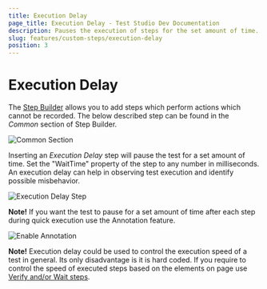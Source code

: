 ```yaml
---
title: Execution Delay
page_title: Execution Delay - Test Studio Dev Documentation
description: Pauses the execution of steps for the set amount of time. 
slug: features/custom-steps/execution-delay
position: 3
---
```

# Execution Delay

The <a href="/features/recorder/step-builder" target="_blank">Step Builder</a> allows you to add steps which perform actions which cannot be recorded. The below described step can be found in the _Common_ section of Step Builder.

![Common Section](images/step-builder-common.png)

Inserting an _Execution Delay_ step will pause the test for a set amount of time. Set the "WaitTime" property of the step to any number in milliseconds. An execution delay can help in observing test execution and identify possible misbehavior. 

![Execution Delay Step](images/execution-delay-step.png)

__Note!__ If you want the test to pause for a set amount of time after each step during quick execution use the Annotation feature.

![Enable Annotation](images/enable-annotations.png)

__Note!__ Execution delay could be used to control the execution speed of a test in general. Its only disadvantage is it is hard coded. If you require to control the speed of executed steps based on the elements on page use <a href="/features/recorder/step-builder" target="_blank">Verify and/or Wait steps</a>.